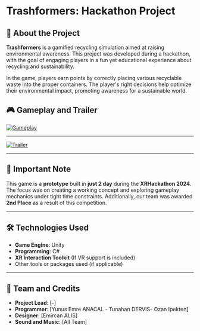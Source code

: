 # Trashformers: Hackathon Project

## 📜 About the Project

**Trashformers** is a gamified recycling simulation aimed at raising environmental awareness. This project was developed during a hackathon, with the goal of engaging players in a fun yet educational experience about recycling and sustainability.

In the game, players earn points by correctly placing various recyclable waste into the proper containers. The player's right decisions help optimize their environmental impact, promoting awareness for a sustainable world.

## 🎮 Gameplay and Trailer  
[![Gameplay](https://img.youtube.com/vi/-kHYBh5LQ_g/0.jpg)](https://www.youtube.com/watch?v=-kHYBh5LQ_g)  

---
[![Trailer](https://img.youtube.com/vi/3FhAPeJFO28/0.jpg)](https://www.youtube.com/shorts/3FhAPeJFO28)

---

## 🚨 Important Note

This game is a **prototype** built in **just 2 day** during the **XRHackathon 2024**. The focus was on creating a working concept and exploring gameplay mechanics under tight time constraints. Additionally, our team was awarded **2nd Place** as a result of this competition.

---

## 🛠️ Technologies Used

- **Game Engine**: Unity  
- **Programming**: C#  
- **XR Interaction Toolkit** (If VR support is included)  
- Other tools or packages used (if applicable)


---

## 🌟 Team and Credits

- **Project Lead**: [-]  
- **Programmer**: [Yunus Emre ANACAL - Tunahan DERVIS- Ozan Ipekten]  
- **Designer**: [Emircan ALIS]  
- **Sound and Music**: [All Team]

